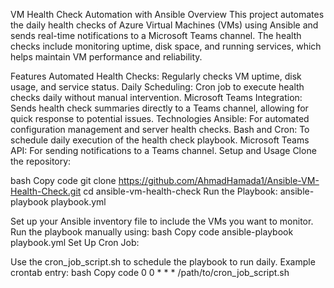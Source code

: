 VM Health Check Automation with Ansible
Overview
This project automates the daily health checks of Azure Virtual Machines (VMs) using Ansible and sends real-time notifications to a Microsoft Teams channel. The health checks include monitoring uptime, disk space, and running services, which helps maintain VM performance and reliability.

Features
Automated Health Checks: Regularly checks VM uptime, disk usage, and service status.
Daily Scheduling: Cron job to execute health checks daily without manual intervention.
Microsoft Teams Integration: Sends health check summaries directly to a Teams channel, allowing for quick response to potential issues.
Technologies
Ansible: For automated configuration management and server health checks.
Bash and Cron: To schedule daily execution of the health check playbook.
Microsoft Teams API: For sending notifications to a Teams channel.
Setup and Usage
Clone the repository:

bash
Copy code
git clone https://github.com/AhmadHamada1/Ansible-VM-Health-Check.git
cd ansible-vm-health-check
Run the Playbook:
ansible-playbook playbook.yml

Set up your Ansible inventory file to include the VMs you want to monitor.
Run the playbook manually using:
bash
Copy code
ansible-playbook playbook.yml
Set Up Cron Job:

Use the cron_job_script.sh to schedule the playbook to run daily.
Example crontab entry:
bash
Copy code
0 0 * * * /path/to/cron_job_script.sh
